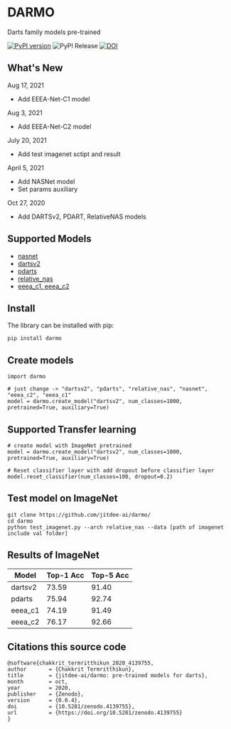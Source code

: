 

# DARMO 

Darts family models pre-trained

[![PyPI version](https://badge.fury.io/py/darmo.svg)](https://badge.fury.io/py/darmo)
![PyPI Release](https://github.com/jitdee-ai/darts-models/workflows/PyPI%20Release/badge.svg)
[![DOI](https://zenodo.org/badge/307382940.svg)](https://zenodo.org/badge/latestdoi/307382940)

## What's New

Aug 17, 2021
 - Add EEEA-Net-C1 model

Aug 3, 2021
 - Add EEEA-Net-C2 model

July 20, 2021
 - Add test imagenet sctipt and result

April 5, 2021
 - Add NASNet model
 - Set params auxiliary

Oct 27, 2020
 - Add DARTSv2, PDART, RelativeNAS models
 
## Supported Models
    
 - [nasnet](https://arxiv.org/abs/1707.07012)
 - [dartsv2](https://github.com/quark0/darts)
 - [pdarts](https://github.com/chenxin061/pdarts)
 - [relative_nas](https://github.com/EMI-Group/RelativeNAS)
 - [eeea_c1, eeea_c2](https://github.com/chakkritte/EEEA-Net)
  
## Install

The library can be installed with pip:

    pip install darmo

## Create models

    import darmo
    
    # just change -> "dartsv2", "pdarts", "relative_nas", "nasnet", "eeea_c2", "eeea_c1"
    model = darmo.create_model("dartsv2", num_classes=1000, pretrained=True, auxiliary=True)

## Supported Transfer learning
    # create model with ImageNet pretrained
	model = darmo.create_model("dartsv2", num_classes=1000, pretrained=True, auxiliary=True)
	
    # Reset classifier layer with add dropout before classifier layer
	model.reset_classifier(num_classes=100, dropout=0.2)

## Test model on ImageNet
    git clone https://github.com/jitdee-ai/darmo/
    cd darmo
    python test_imagenet.py --arch relative_nas --data [path of imagenet include val folder]

## Results of ImageNet

| Model | Top-1 Acc | Top-5 Acc | 
|--|--|--|
| dartsv2 | 73.59 | 91.40 |
| pdarts | 75.94 | 92.74 |
| eeea_c1 | 74.19 | 91.49 |
| eeea_c2 | 76.17| 92.66 |

## Citations this source code

    @software{chakkrit_termritthikun_2020_4139755,
    author       = {Chakkrit Termritthikun},
    title        = {jitdee-ai/darmo: pre-trained models for darts},
    month        = oct,
    year         = 2020,
    publisher    = {Zenodo},
    version      = {0.0.4},
    doi          = {10.5281/zenodo.4139755},
    url          = {https://doi.org/10.5281/zenodo.4139755}
    }
